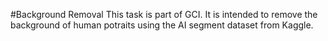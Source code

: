 #Background Removal
This task is part of GCI. It is intended to remove the background of human potraits using the AI segment dataset from Kaggle.
